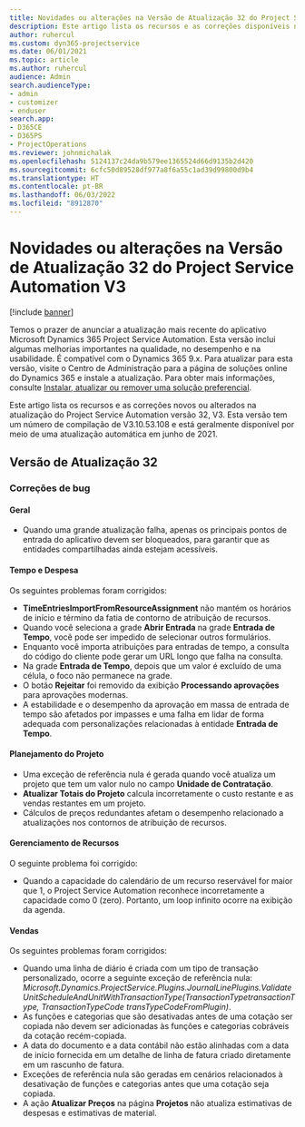 ```yaml
---
title: Novidades ou alterações na Versão de Atualização 32 do Project Service Automation V3
description: Este artigo lista os recursos e as correções disponíveis na atualização do Project Service Automation versão 32, V3.
author: ruhercul
ms.custom: dyn365-projectservice
ms.date: 06/01/2021
ms.topic: article
ms.author: ruhercul
audience: Admin
search.audienceType:
- admin
- customizer
- enduser
search.app:
- D365CE
- D365PS
- ProjectOperations
ms.reviewer: johnmichalak
ms.openlocfilehash: 5124137c24da9b579ee1365524d66d9135b2d420
ms.sourcegitcommit: 6cfc50d89528df977a8f6a55c1ad39d99800d9b4
ms.translationtype: HT
ms.contentlocale: pt-BR
ms.lasthandoff: 06/03/2022
ms.locfileid: "8912870"
---
```

# <a name="whats-new-or-changed-in-project-service-automation-update-release-32-v3"></a>Novidades ou alterações na Versão de Atualização 32 do Project Service Automation V3

[!include [banner](../includes/psa-now-project-operations.md)]

Temos o prazer de anunciar a atualização mais recente do aplicativo Microsoft Dynamics 365 Project Service Automation. Esta versão inclui algumas melhorias importantes na qualidade, no desempenho e na usabilidade. É compatível com o Dynamics 365 9.x. Para atualizar para esta versão, visite o Centro de Administração para a página de soluções online do Dynamics 365 e instale a atualização. Para obter mais informações, consulte [Instalar, atualizar ou remover uma solução preferencial](/power-platform/admin/install-remove-preferred-solution).

Este artigo lista os recursos e as correções novos ou alterados na atualização do Project Service Automation versão 32, V3. Esta versão tem um número de compilação de V3.10.53.108 e está geralmente disponível por meio de uma atualização automática em junho de 2021.

## <a name="update-release-32"></a>Versão de Atualização 32

### <a name="bug-fixes"></a>Correções de bug

#### <a name="general"></a>Geral

- Quando uma grande atualização falha, apenas os principais pontos de entrada do aplicativo devem ser bloqueados, para garantir que as entidades compartilhadas ainda estejam acessíveis.

#### <a name="time-and-expense"></a>Tempo e Despesa

Os seguintes problemas foram corrigidos:

- **TimeEntriesImportFromResourceAssignment** não mantém os horários de início e término da fatia de contorno de atribuição de recursos.
- Quando você seleciona a grade **Abrir Entrada** na grade **Entrada de Tempo**, você pode ser impedido de selecionar outros formulários.
- Enquanto você importa atribuições para entradas de tempo, a consulta do código do cliente pode gerar um URL longo que falha na consulta.
- Na grade **Entrada de Tempo**, depois que um valor é excluído de uma célula, o foco não permanece na grade.
- O botão **Rejeitar** foi removido da exibição **Processando aprovações** para aprovações modernas.
- A estabilidade e o desempenho da aprovação em massa de entrada de tempo são afetados por impasses e uma falha em lidar de forma adequada com personalizações relacionadas à entidade **Entrada de Tempo**.

#### <a name="project-planning"></a>Planejamento do Projeto

- Uma exceção de referência nula é gerada quando você atualiza um projeto que tem um valor nulo no campo **Unidade de Contratação**.
- **Atualizar Totais do Projeto** calcula incorretamente o custo restante e as vendas restantes em um projeto.
- Cálculos de preços redundantes afetam o desempenho relacionado a atualizações nos contornos de atribuição de recursos.

#### <a name="resource-management"></a>Gerenciamento de Recursos

O seguinte problema foi corrigido:

- Quando a capacidade do calendário de um recurso reservável for maior que 1, o Project Service Automation reconhece incorretamente a capacidade como 0 (zero). Portanto, um loop infinito ocorre na exibição da agenda.

#### <a name="sales"></a>Vendas

Os seguintes problemas foram corrigidos:

- Quando uma linha de diário é criada com um tipo de transação personalizado, ocorre a seguinte exceção de referência nula: *Microsoft.Dynamics.ProjectService.Plugins.JournalLinePlugins.ValidateUnitScheduleAndUnitWithTransactionType(TransactionTypetransactionType, TransactionTypeCode transTypeCodeFromPlugin)*.
- As funções e categorias que são desativadas antes de uma cotação ser copiada não devem ser adicionadas às funções e categorias cobráveis da cotação recém-copiada.
- A data do documento e a data contábil não estão alinhadas com a data de início fornecida em um detalhe de linha de fatura criado diretamente em um rascunho de fatura.
- Exceções de referência nula são geradas em cenários relacionados à desativação de funções e categorias antes que uma cotação seja copiada.
- A ação **Atualizar Preços** na página **Projetos** não atualiza estimativas de despesas e estimativas de material.
